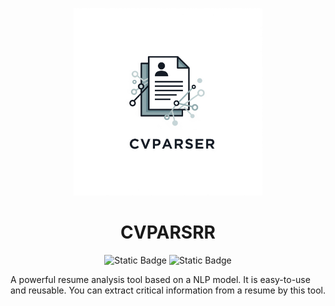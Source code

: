 <p align="center">
    <img src=".\assets\cvparserlogo.png" alt="" style="width:60%; height:300px"></imag></p>

<h1 align="center"> CVPARSRR </h1>

<p align="center">
    <img alt="Static Badge" src="https://img.shields.io/badge/license-Apache2.0-blue">
    <img alt="Static Badge" src="https://img.shields.io/badge/version-1.0-orange"></p>

   

<p>	A powerful resume analysis tool based on a NLP model. It is easy-to-use and reusable.
You can extract critical information from a resume by this tool.</p>





